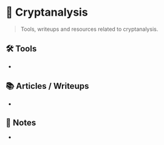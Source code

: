 # 🔐 Cryptanalysis

> Tools, writeups and resources related to cryptanalysis.

## 🛠️ Tools
- 

## 📚 Articles / Writeups
- 

## 🧠 Notes
- 
